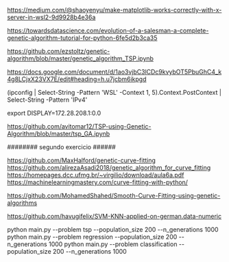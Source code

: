 https://medium.com/@shaoyenyu/make-matplotlib-works-correctly-with-x-server-in-wsl2-9d9928b4e36a

https://towardsdatascience.com/evolution-of-a-salesman-a-complete-genetic-algorithm-tutorial-for-python-6fe5d2b3ca35

https://github.com/ezstoltz/genetic-algorithm/blob/master/genetic_algorithm_TSP.ipynb


https://docs.google.com/document/d/1ao3vjbC3lCDc9kvybOT5PbuGhC4_k4g8LCjxX23VX7E/edit#heading=h.u7jcbm6ikpgd


 (ipconfig | Select-String -Pattern 'WSL' -Context 1, 5).Context.PostContext | Select-String -Pattern 'IPv4'

export DISPLAY=172.28.208.1:0.0


  https://github.com/avitomar12/TSP-using-Genetic-Algorithm/blob/master/tsp_GA.ipynb



  ######## segundo exercicio ######

  https://github.com/MaxHalford/genetic-curve-fitting
  https://github.com/alirezaAsadi2018/genetic_algorithm_for_curve_fitting
  https://homepages.dcc.ufmg.br/~virgilio/download/aula6a.pdf
  https://machinelearningmastery.com/curve-fitting-with-python/

  https://github.com/MohamedShahed/Smooth-Curve-Fitting-using-genetic-algorithms

  https://github.com/havugifelix/SVM-KNN-applied-on-german.data-numeric






python main.py --problem tsp --population_size 200 --n_generations 1000
python main.py --problem regression --population_size 200 --n_generations 1000
python main.py --problem classification --population_size 200 --n_generations 1000